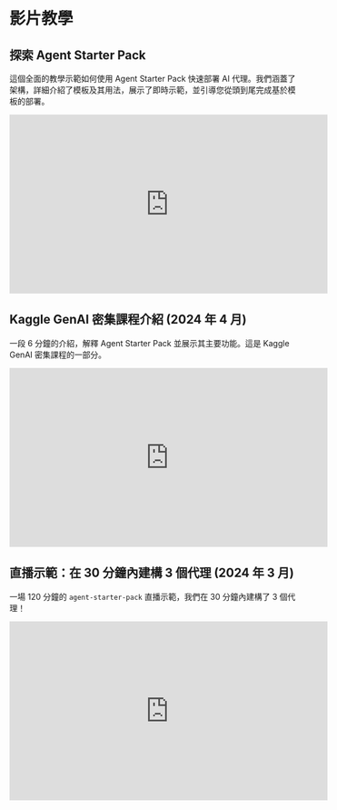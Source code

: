 # 影片教學

## 探索 Agent Starter Pack

這個全面的教學示範如何使用 Agent Starter Pack 快速部署 AI 代理。我們涵蓋了架構，詳細介紹了模板及其用法，展示了即時示範，並引導您從頭到尾完成基於模板的部署。

<iframe width="560" height="315" src="https://www.youtube.com/embed/9zqwym-N3lg?si=K4kHS0G463VBGons" title="YouTube 影片播放器" frameborder="0" allow="accelerometer; autoplay; clipboard-write; encrypted-media; gyroscope; picture-in-picture; web-share" referrerpolicy="strict-origin-when-cross-origin" allowfullscreen></iframe>

## Kaggle GenAI 密集課程介紹 (2024 年 4 月)
一段 6 分鐘的介紹，解釋 Agent Starter Pack 並展示其主要功能。這是 Kaggle GenAI 密集課程的一部分。

<iframe width="560" height="315" src="https://www.youtube.com/embed/eZ-8UQ_t4YM?start=2791" title="YouTube 影片播放器" frameborder="0" allow="accelerometer; autoplay; clipboard-write; encrypted-media; gyroscope; picture-in-picture" allowfullscreen></iframe>

## 直播示範：在 30 分鐘內建構 3 個代理 (2024 年 3 月)
一場 120 分鐘的 `agent-starter-pack` 直播示範，我們在 30 分鐘內建構了 3 個代理！

<iframe width="560" height="315" src="https://www.youtube.com/embed/yIRIT_EtALs?start=235" title="YouTube 影片播放器" frameborder="0" allow="accelerometer; autoplay; clipboard-write; encrypted-media; gyroscope; picture-in-picture" allowfullscreen></iframe>
